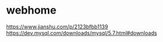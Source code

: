 # webhome
https://www.jianshu.com/p/2123bfbb1139
https://dev.mysql.com/downloads/mysql/5.7.html#downloads

